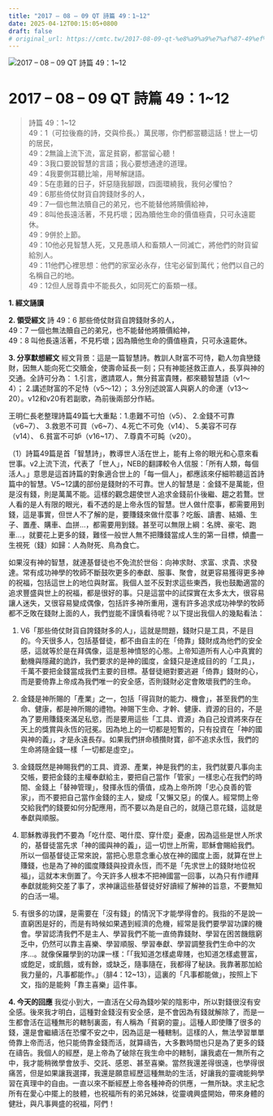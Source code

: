 ```yaml
---
title: "2017 – 08 – 09 QT 詩篇 49：1~12"
date: 2025-04-12T00:15:05+0800
draft: false
# original_url: https://cmtc.tw/2017-08-09-qt-%e8%a9%a9%e7%af%87-49%ef%bc%9a112
---
```


![2017 – 08 – 09 QT 詩篇 49：1\~12](/images/qt.jpg   "2017 – 08 – 09 QT 詩篇 49：1\~12")

# 2017 – 08 – 09 QT 詩篇 49：1\~12

> 詩篇 49：1\~12  
> 49：1（可拉後裔的詩，交與伶長。）萬民哪，你們都當聽這話！世上一切的居民，  
> 49：2無論上流下流，富足貧窮，都當留心聽！  
> 49：3我口要說智慧的言語；我心要想通達的道理。  
> 49：4我要側耳聽比喻，用琴解謎語。  
> 49：5在患難的日子，奸惡隨我腳跟，四面環繞我，我何必懼怕？  
> 49：6那些倚仗財貨自誇錢財多的人，  
> 49：7一個也無法贖自己的弟兄，也不能替他將贖價給神，  
> 49：8叫他長遠活著，不見朽壞；因為贖他生命的價值極貴，只可永遠罷休。  
> 49：9併於上節。  
> 49：10他必見智慧人死，又見愚頑人和畜類人一同滅亡，將他們的財貨留給別人。  
> 49：11他們心裡思想：他們的家室必永存，住宅必留到萬代；他們以自己的名稱自己的地。  
> 49：12但人居尊貴中不能長久，如同死亡的畜類一樣。

**1. 經文誦讀**

**2. 領受經文**
詩 49：6 那些倚仗財貨自誇錢財多的人，  
49：7 一個也無法贖自己的弟兄，也不能替他將贖價給神，  
49：8 叫他長遠活著，不見朽壞；因為贖他生命的價值極貴，只可永遠罷休。

**3. 分享默想經文**
經文背景：這是一篇智慧詩。教訓人財富不可恃，勸人勿貪戀錢財，因無人能向死亡交贖金，使壽命延長一刻；只有神能拯救正直人，長享與神的交通。全詩可分為： 1.引言，邀請眾人，無分貧富貴賤，都來聽智慧語（v1～4）； 2.講述財富的不足恃（v5～12）； 3.分別述說富人與窮人的命運（v13～20）。v12和v20有若副歌，為前後兩部分作結。

王明仁長老整理詩篇49篇七大重點：1.患難不可怕（v5）、 2.金錢不可靠（v6\~7）、 3.救恩不可買（v6\~7）、4.死亡不可免（v14）、 5.美容不可存（v14）、 6.貧富不可妒（v16\~17）、 7.尊貴不可盹（v20）。

（1）詩篇49篇是首「智慧詩」，教導世人活在世上，能有上帝的眼光和心意來看世事。v2上流下流，代表了「世人」，NEB的翻譯較令人信服：「所有人類，每個活人。」意思是這首詩篇的對象適合世上的「每一個人」，都應該來仔細聆聽這首詩篇中的智慧。V5\~12講的部份是錢財的不可靠。世人的智慧是：金錢不是萬能，但是沒有錢，則是萬萬不能。這樣的觀念趨使世人追求金錢前仆後繼、趨之若鶩。世人看的是人有限的眼光，看不透的是上帝永恆的智慧。世人做什麼事，都需要用到錢，這是事實，但世人不了解的是，要賺錢來做什麼事？吃飯、讀書、結婚、生子、置產、購車、血拼…，都需要用到錢。甚至可以無限上綱：名牌、豪宅、跑車…，就要花上更多的錢，難怪一般世人無不把賺錢當成人生的第一目標，傾盡一生視死（錢）如歸：人為財死、鳥為食亡。

如果沒有神的智慧，就連基督徒也不免流於世俗：向神求財、求富、求貴、求發達。常有成功神學的牧師不斷鼓吹更多的奉獻、服事、聚會，就更容易獲得更多神的祝福，包括這世上的地位與財富。我個人並不反對求這些東西，我也鼓勵適當的追求豐盛與世上的祝福，都是很好的事。只是這當中的試探實在太多太大，很容易讓人迷失，又很容易變成偶像，包括許多神所重用，還有許多追求成功神學的牧師都不乏敗在錢財上面的人，我們豈能不謹慎看待呢？以下提出我個人的幾點看法：

1. V6「那些倚仗財貨自誇錢財多的人」，這就是問題，錢財只是工具，不是目的。今天很多人，包括基督徒，都不由自主的在「倚靠」錢財成為他們的安全感，這就等於是在拜偶像，這是惹神憤怒的心態。上帝知道所有人心中真實的動機與隱藏的詭詐，我們要求的是神的國度，金錢只是達成目的的「工具」，千萬不要把金錢當成我們主要的目標。基督徒絕對要逃避「倚靠」錢財的心，而是要倚靠上帝成為我們唯一的安全感，否則錢財必定會敗壞我們的生命。

2. 金錢是神所賜的「產業」之一，包括「得貨財的能力、機會」，甚至我們的生命、健康，都是神所賜的禮物。神賜下生命、才幹、健康、資源的目的，不是為了要用賺錢來滿足私慾，而是要用這些「工具、資源」為自己投資將來存在天上的獎賞與永恆的冠冕。因為地上的一切都是短暫的，只有投資在「神的國與神的義」，才是永遠長存。如果我們拼命積攢財寶，卻不追求永恆，我們的生命將隨金錢一樣「一切都是虛空」。

3. 金錢既然是神賜我們的工具、資源、產業，神是我們的主，我們就要凡事向主交帳，要把金錢的主權奉獻給主，要把自己當作「管家」一樣忠心在我們的時間、金錢上「替神管理」，發揮永恆的價值，成為上帝所誇「忠心良善的管家」，而不要把自己當作金錢的主人，變成「又懶又惡」的僕人。經常問上帝交給我們的錢要如何分配應用，而不要以為是自己的，就隨己意花錢，這就是奉獻與順服。

4. 耶穌教導我們不要為「吃什麼、喝什麼、穿什麼」憂慮，因為這些是世人所求的，基督徒當先求「神的國與神的義」，這一切世上所需，耶穌會賜給我們。所以一個基督徒正常來說，當把心思意念重心放在神的國度上面，就算在世上賺錢，也是為了神的國度賺錢與投資永恆，而不是「先求世上的錢財地位祝福」，這就本末倒置了。今天許多人根本不把神國當一回事，以為只有作禮拜奉獻就能夠交差了事了，求神讓這些基督徒好好讀經了解神的旨意，不要無知的白活一場。

5. 有很多的功課，是需要在「沒有錢」的情況下才能學得會的。我指的不是說一直窮困是好的，而是有時候如果遇到經濟的危機，經常是我們要學習功課的機會。學習認清我們不是主人、學習我們不能一直倚靠錢財、學習在困苦饑餓窮乏中，仍然可以靠主喜樂、學習順服、學習奉獻、學習調整我們生命中的次序…。就像保羅學到的功課一樣：「「我知道怎樣處卑賤，也知道怎樣處豐富，或飽足，或飢餓，或有餘，或缺乏，隨事隨在，我都得了秘訣。我靠著那加給我力量的，凡事都能作。」（腓4：12\~13），這裏的「凡事都能做」，按照上下文，指的是能夠「靠主喜樂」這件事。

**4. 今天的回應**
我從小到大，一直活在父母為錢吵架的陰影中，所以對錢很沒有安全感。後來我才明白，這種對金錢沒有安全感，是不會因為有錢就解除了，而是一生都會活在這種無形的轄制裏面，有人稱為「貧窮的靈」。這種人即使賺了很多的錢，還是會繼續活在恐懼不安之中，因為這是一種轄制。這樣的人，無法學習單單倚靠上帝而活，他只能倚靠金錢而活，就算禱告，大多數時間也只是為了更多的錢在禱告。我個人的經歷，是上帝為了破除在我生命中的轄制，讓我處在一無所有之中，我才能稍微學會放手、交託、感恩、甚至喜樂。當然我還差得很遠，也學得很痛苦，但是如果讓我選擇，我還是願意經歷這種無助的生活，好讓我的靈魂能夠學習在真理中的自由。一直以來不斷經歷上帝各種神奇的供應，一無所缺。求主紀念所有在愛心中擺上的肢體，也祝福所有的弟兄姊妹，從靈魂興盛開始，帶來身體的健壯，與凡事興盛的祝福，阿們！
